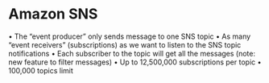 # Amazon SNS
• The “event producer” only sends message to one SNS topic
• As many “event receivers” (subscriptions) as we want to listen to the SNS topic notifications
• Each subscriber to the topic will get all the messages (note: new feature to filter messages)
• Up to 12,500,000 subscriptions per topic
• 100,000 topics limit